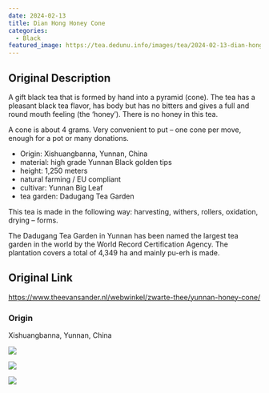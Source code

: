 ```yaml
---
date: 2024-02-13
title: Dian Hong Honey Cone
categories:
  - Black
featured_image: https://tea.dedunu.info/images/tea/2024-02-13-dian-hong-honey-cone-1.jpg
---
```


## Original Description

A gift black tea that is formed by hand into a pyramid (cone). The tea has a pleasant black tea flavor, has body but has no bitters and gives a full and round mouth feeling (the ‘honey’). There is no honey in this tea.

A cone is about 4 grams. Very convenient to put – one cone per move, enough for a pot or many donations.

- Origin: Xishuangbanna, Yunnan, China
- material: high grade Yunnan Black golden tips
- height: 1,250 meters
- natural farming / EU compliant
- cultivar: Yunnan Big Leaf
- tea garden: Dadugang Tea Garden

This tea is made in the following way: harvesting, withers, rollers, oxidation, drying – forms.

The Dadugang Tea Garden in Yunnan has been named the largest tea garden in the world by the World Record Certification Agency. The plantation covers a total of 4,349 ha and mainly pu-erh is made.
## Original Link

<https://www.theevansander.nl/webwinkel/zwarte-thee/yunnan-honey-cone/>

### Origin 

Xishuangbanna, Yunnan, China

![](https://tea.dedunu.info/images/tea/2024-02-13-dian-hong-honey-cone-2.jpg)

![](https://tea.dedunu.info/images/tea/2024-02-13-dian-hong-honey-cone-3.jpg)

![](https://tea.dedunu.info/images/tea/2024-02-13-dian-hong-honey-cone-4.jpg)
